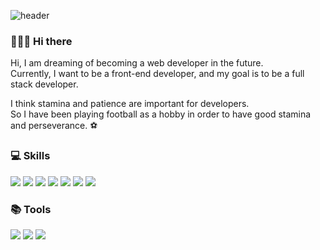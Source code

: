 ![header](https://capsule-render.vercel.app/api?type=waving&text=Hello%20I'm%20Henry!&fontSize=40&height=200&fontAlignY=40&fontColor=ffffff)

### 👨🏻‍💻 Hi there 
Hi, I am dreaming of becoming a web developer in the future.<br>
Currently, I want to be a front-end developer, and my goal is to be a full stack developer.



I think stamina and patience are important for developers.
<br>So I have been playing football as a hobby in order to have good stamina and perseverance. ⚽


### 💻 Skills
<img src="https://img.shields.io/badge/Vue.js-35495E?style=flat-square&logo=vuedotjs&logoColor=4FC08D"/> <img src="https://img.shields.io/badge/React-61DAFB?style=flat-square&logo=React&logoColor=white"/> <img src="https://img.shields.io/badge/Typescript-3178C6?style=flat-square&logo=Typescript&logoColor=white"/> <img src="https://img.shields.io/badge/Python-792EE5?style=flat-square&logo=Python&logoColor=white"/> <img src="https://img.shields.io/badge/Javascript-F7DF1E?style=flat-square&logo=Javascript&logoColor=white"/> <img src="https://img.shields.io/badge/Flutter-FF7800?style=flat-square&logo=Flutter&logoColor=white"/> <img src="https://img.shields.io/badge/Flask-3481FE?style=flat-square&logo=Flask&logoColor=white"/>

### 📚 Tools 
<img src="https://img.shields.io/badge/Git-181717?style=flat-square&logo=Git&logoColor=white"/> <img src="https://img.shields.io/badge/Slack-F0047F?style=flat-square&logo=Slack&logoColor=white"/> <img src="https://img.shields.io/badge/Figma-21B573?style=flat-square&logo=Figma&logoColor=white"/> 
